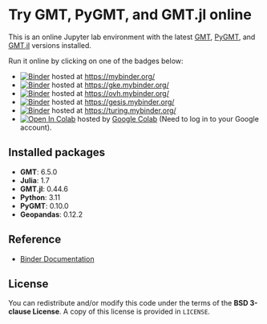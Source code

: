 # Try GMT, PyGMT, and GMT.jl online

This is an online Jupyter lab environment with the latest
[GMT](https://www.generic-mapping-tools.org/),
[PyGMT](https://www.pygmt.org/),
and [GMT.jl](https://www.generic-mapping-tools.org/GMT.jl/)
versions installed.

Run it online by clicking on one of the badges below:

- [![Binder](https://mybinder.org/badge_logo.svg)](https://mybinder.org/v2/gh/GenericMappingTools/try-gmt/master?urlpath=lab/tree/landing-page.ipynb) hosted at https://mybinder.org/
- [![Binder](https://mybinder.org/badge_logo.svg)](https://gke.mybinder.org/v2/gh/GenericMappingTools/try-gmt/master?urlpath=lab/tree/landing-page.ipynb) hosted at https://gke.mybinder.org/
- [![Binder](https://mybinder.org/badge_logo.svg)](https://ovh.mybinder.org/v2/gh/GenericMappingTools/try-gmt/master?urlpath=lab/tree/landing-page.ipynb) hosted at https://ovh.mybinder.org/
- [![Binder](https://mybinder.org/badge_logo.svg)](https://gesis.mybinder.org/v2/gh/GenericMappingTools/try-gmt/master?urlpath=lab/tree/landing-page.ipynb) hosted at https://gesis.mybinder.org/
- [![Binder](https://mybinder.org/badge_logo.svg)](https://turing.mybinder.org/v2/gh/GenericMappingTools/try-gmt/master?urlpath=lab/tree/landing-page.ipynb) hosted at https://turing.mybinder.org/
- [![Open In Colab](https://colab.research.google.com/assets/colab-badge.svg)](https://colab.research.google.com/github/GenericMappingTools/try-gmt/blob/master/landing-page.ipynb) hosted by [Google Colab](https://colab.research.google.com/) (Need to log in to your Google account).

## Installed packages

- **GMT**: 6.5.0
- **Julia**: 1.7
- **GMT.jl**: 0.44.6
- **Python**: 3.11
- **PyGMT**: 0.10.0
- **Geopandas**: 0.12.2

## Reference

- [Binder Documentation](https://mybinder.readthedocs.io/en/latest/index.html)

## License

You can redistribute and/or modify this code under the terms of the **BSD 3-clause License**.
A copy of this license is provided in `LICENSE`.
